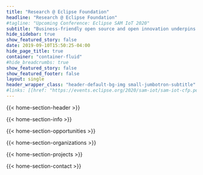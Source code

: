 ```yaml
---
title: "Research @ Eclipse Foundation"
headline: "Research @ Eclipse Foundation"
#tagline: "Upcoming Conference: Eclipse SAM IoT 2020"
subtitle: "Business-friendly open source and open innovation underpins exploitation, community building and dissemination strategy for European projects."
hide_sidebar: true
show_featured_story: false
date: 2019-09-10T15:50:25-04:00
hide_page_title: true
container: "container-fluid"
#hide_breadcrumbs: true
show_featured_story: false
show_featured_footer: false
layout: single
header_wrapper_class: "header-default-bg-img small-jumbotron-subtitle"
#links: [[href: "https://events.eclipse.org/2020/sam-iot/sam-iot-cfp.pdf", text: "Download call for papers"]]
---
```


{{< home-section-header >}}

{{< home-section-info >}}

{{< home-section-opportunities >}}

{{< home-section-organizations >}}

{{< home-section-projects >}}

{{< home-section-contact >}}